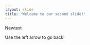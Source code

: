 ```yaml
---
layout: slide
title: "Welcome to our second slide!"
---
```

Newtext

Use the left arrow to go back!
